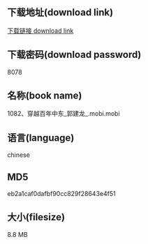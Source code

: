 ## 下载地址(download link)
[下载链接 download link](https://voluble-croquembouche-d321dc.netlify.app/?s=1082%E3%80%81%E7%A9%BF%E8%B6%8A%E7%99%BE%E5%B9%B4%E4%B8%AD%E4%B8%9C_%E9%83%AD%E5%BB%BA%E9%BE%99_.mobi)

## 下载密码(download password)
8078

## 名称(book name)
1082、穿越百年中东_郭建龙_.mobi.mobi

## 语言(language)
chinese

## MD5
eb2a1caf0dafbf90cc829f28643e4f51

## 大小(filesize)
8.8 MB
